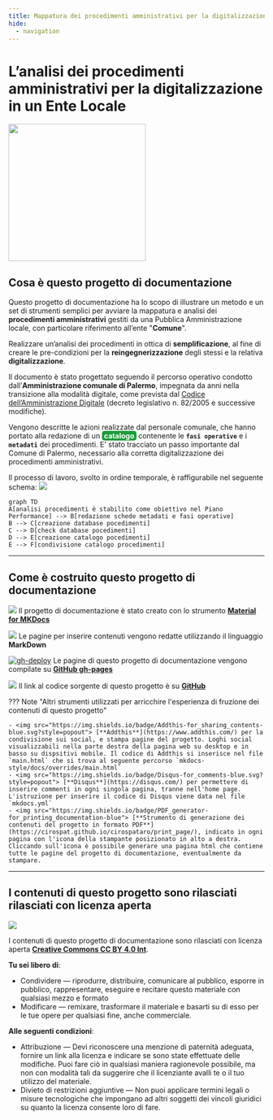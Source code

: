 ```yaml
---
title: Mappatura dei procedimenti amministrativi per la digitalizzazione
hide:
  - navigation
---
```


# L’analisi dei procedimenti amministrativi per la digitalizzazione in un Ente Locale 
<img src="https://github.com/UO-TransizioneDigitaleComunePalermo/mappatura-procedimenti-amministrativi/blob/main/docs/img/procedimenti-logo1.png?raw=true" width="270">


## Cosa è questo progetto di documentazione
Questo progetto di documentazione ha lo scopo di illustrare un metodo e un set di strumenti semplici per avviare la mappatura e analisi dei **procedimenti amministrativi** gestiti da una Pubblica Amministrazione locale, con particolare riferimento all’ente "**Comune**".

Realizzare un’analisi dei procedimenti in ottica di **semplificazione**, al fine di creare le pre-condizioni per la **reingegnerizzazione** degli stessi e la relativa **digitalizzazione**.

Il documento è stato progettato seguendo il percorso operativo condotto dall’**Amministrazione comunale di Palermo**, impegnata da anni nella transizione alla modalità digitale, come prevista dal [Codice dell’Amministrazione Digitale](https://docs.italia.it/italia/piano-triennale-ict/codice-amministrazione-digitale-docs/it/v2021-07-30/index.html) (decreto legislativo n. 82/2005 e successive modifiche). 

Vengono descritte le azioni realizzate dal personale comunale, che hanno portato alla redazione di un <span style="background-color: #1c9c3a; color: #ffffff; padding: 1px 4px; border-radius: 5px;"><b>catalogo</b></span> contenente le **`fasi operative`** e i **`metadati`** dei procedimenti. E' stato tracciato un passo importante dal Comune di Palermo, necessario alla corretta digitalizzazione dei procedimenti amministrativi.

Il processo di lavoro, svolto in ordine temporale, è raffigurabile nel seguente schema:
![](https://user-images.githubusercontent.com/42996217/141772469-f0b9b683-e3b4-4a26-96c7-693e70c686ac.png)


``` mermaid
graph TD
A[analisi procedimenti è stabilito come obiettivo nel Piano Performance] --> B[redazione schede metadati e fasi operative]
B --> C[creazione database pocedimenti] 
C --> D[check database pocedimenti] 
D --> E[creazione catalogo pocedimenti] 
E --> F[condivisione catalogo procedimenti]
```

---


## Come è costruito questo progetto di documentazione 

<img src="https://img.shields.io/badge/Material%20for%20MKDocs-for_publishing_online-blue.svg?style=popout" /> Il progetto di documentazione è stato creato con lo strumento [**Material for MKDocs**](https://squidfunk.github.io/mkdocs-material/)

<img src="https://img.shields.io/badge/MarkDown-for_page_editing-blue.svg?style=popout"> Le pagine per inserire contenuti vengono redatte utilizzando il linguaggio **MarkDown**

[![gh-deploy](https://github.com/uo-transizionedigitalecomunepalermo/mappatura-procedimenti-amministrativi/actions/workflows/gh-deploy.yml/badge.svg?branch=main)](https://github.com/uo-transizionedigitalecomunepalermo/mappatura-procedimenti-amministrativi/actions/workflows/gh-deploy.yml) Le pagine di questo progetto di documentazione vengono compilate su [**GitHub gh-pages**](https://squidfunk.github.io/mkdocs-material/publishing-your-site/#with-github-actions)

<img src="https://img.shields.io/badge/GitHub-for_code_setting-blue.svg?style=popout&logo=GitHub"> Il link al codice sorgente di questo progetto è su [**GitHub**](https://github.com/uo-transizionedigitalecomunepalermo/mappatura-procedimenti-amministrativi)


??? Note "Altri strumenti utilizzati per arricchire l'esperienza di fruzione dei contenuti di questo progetto"

    - <img src="https://img.shields.io/badge/Addthis-for_sharing_contents-blue.svg?style=popout"> [**Addthis**](https://www.addthis.com/) per la condivisione sui social, e stampa pagine del progetto. Loghi social visualizzabili nella parte destra della pagina web su desktop e in basso su dispsitivi mobile. Il codice di Addthis si inserisce nel file `main.html` che si trova al seguente percorso `mkdocs-style/docs/overrides/main.html`
    - <img src="https://img.shields.io/badge/Disqus-for_comments-blue.svg?style=popout"> [**Disqus**](https://disqus.com/) per permettere di inserire commenti in ogni singola pagina, tranne nell'home page. L'istruzione per inserire il codice di Disqus viene data nel file `mkdocs.yml` 
    - <img src="https://img.shields.io/badge/PDF_generator-for_printing_documentation-blue"> [**Strumento di generazione dei contenuti del progetto in formato PDF**](https://cirospat.github.io/cirospataro/print_page/), indicato in ogni pagina con l'icona della stampante posizionato in alto a destra. Cliccando sull'icona è possibile generare una pagina html che contiene tutte le pagine del progetto di documentazione, eventualmente da stampare.


---


## I contenuti di questo progetto sono rilasciati rilasciati con licenza aperta 
<img src="https://img.shields.io/github/license/uo-transizionedigitalecomunepalermo/mappatura-procedimenti-amministrativi">

I contenuti di questo progetto di documentazione sono rilasciati con licenza aperta [**Creative Commons CC BY 4.0 Int**](https://creativecommons.org/licenses/by/4.0/deed.it).

**Tu sei libero di**:

- Condividere — riprodurre, distribuire, comunicare al pubblico, esporre in pubblico, rappresentare, eseguire e recitare questo materiale con qualsiasi mezzo e formato 
- Modificare — remixare, trasformare il materiale e basarti su di esso per le tue opere per qualsiasi fine, anche commerciale.

**Alle seguenti condizioni**:

- Attribuzione — Devi riconoscere una menzione di paternità adeguata, fornire un link alla licenza e indicare se sono state effettuate delle modifiche. Puoi fare ciò in qualsiasi maniera ragionevole possibile, ma non con modalità tali da suggerire che il licenziante avalli te o il tuo utilizzo del materiale. 
- Divieto di restrizioni aggiuntive — Non puoi applicare termini legali o misure tecnologiche che impongano ad altri soggetti dei vincoli giuridici su quanto la licenza consente loro di fare.

